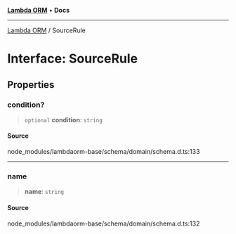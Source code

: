 [**Lambda ORM**](../README.md) • **Docs**

***

[Lambda ORM](../README.md) / SourceRule

# Interface: SourceRule

## Properties

### condition?

> `optional` **condition**: `string`

#### Source

node\_modules/lambdaorm-base/schema/domain/schema.d.ts:133

***

### name

> **name**: `string`

#### Source

node\_modules/lambdaorm-base/schema/domain/schema.d.ts:132
